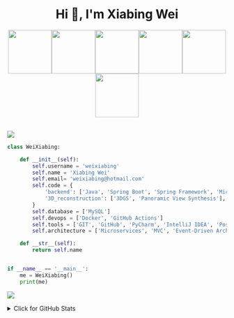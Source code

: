 



<h1 align="center">Hi 👋, I'm Xiabing Wei</h1>

<p align="center">
  <img src="https://cdn.jsdelivr.net/gh/weixiabing/weixiabing/file/1.webp" width="100"><img src="https://cdn.jsdelivr.net/gh/weixiabing/weixiabing/file/2.webp" width="100"><img src="https://cdn.jsdelivr.net/gh/weixiabing/weixiabing/file/3.webp" width="100"><img src="https://cdn.jsdelivr.net/gh/weixiabing/weixiabing/file/4.webp" width="100"><img src="https://cdn.jsdelivr.net/gh/weixiabing/weixiabing/file/5.webp" width="100"><img src="https://cdn.jsdelivr.net/gh/weixiabing/weixiabing/file/6.webp" width="100"><br><br>

  
  ![](https://cdn.jsdelivr.net/gh/weixiabing/weixiabing/header_.png)







  


```python
class WeiXiabing:

    def __init__(self):
        self.username = 'weixiabing'
        self.name = 'Xiabing Wei'
        self.email= 'weixiabing@hotmail.com'
        self.code = {
            'backend': ['Java', 'Spring Boot', 'Spring Framework', 'Microservices'],
            '3D_reconstruction': ['3DGS', 'Panoramic View Synthesis'],
        }
        self.database = ['MySQL']
        self.devops = ['Docker', 'GitHub Actions']
        self.tools = ['GIT', 'GitHub', 'PyCharm', 'IntelliJ IDEA', 'Postman', 'Swagger']
        self.architecture = ['Microservices', 'MVC', 'Event-Driven Architecture', 'Serverless']

    def __str__(self):
        return self.name


if __name__ == '__main__':
    me = WeiXiabing()
    print(me)


```
![](https://cdn.jsdelivr.net/gh/weixiabing/weixiabing@output/github-contribution-grid-snake-dark.svg)               
<details>
<summary>Click for GitHub Stats</summary>
  <div align=left>
<img src="https://profile-counter.glitch.me/weixiabing/count.svg" />
</div>
<p>
    <img align='left' alt = "GitHub Stats" src="https://github-readme-stats.vercel.app/api?username=weixiabing&show_icons=true&hide=issues&icon_color=000000&hide_border=true&title_color=5391FE&text_color=555&theme=radical">
    <img align='left' height="170" alt = "Top Language" src="https://github-readme-stats.vercel.app/api/top-langs/?username=weixiabing&hide=html,&hide_border=true&title_color=5391FE&text_color=555&theme=radical"

</p>

  
</details>


